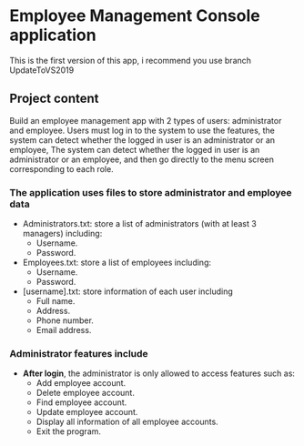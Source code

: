 # Employee Management Console application 
This is the first version of this app, i recommend you use branch UpdateToVS2019
## Project content
Build an employee management app with 2 types of users: administrator and employee. Users must log in to the system to use the features, the system can detect whether the logged in user is an administrator or an employee, The system can detect whether the logged in user is an administrator or an employee, and then go directly to the menu screen corresponding to each role.
### The application uses files to store administrator and employee data
*	Administrators.txt: store a list of administrators (with at least 3 managers) including:
	* Username.
	* Password.
*	Employees.txt: store a list of employees including:
	* Username.
	* Password.
*	[username].txt: store information of each user including
	* Full name.
	* Address.
	* Phone number.
	* Email address.
### Administrator features include
*	**After login**, the administrator is only allowed to access features such as:
	*	Add employee account.
	*	Delete employee account.
	*	Find employee account.
	*	Update employee account.
	*	Display all information of all employee accounts.
	*	Exit the program.
